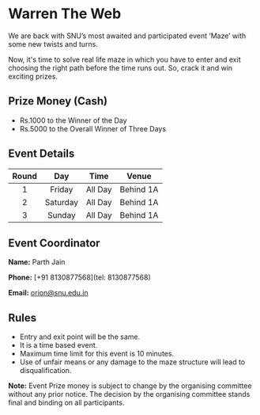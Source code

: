 # Warren The Web

We are back with SNU’s most awaited and participated event ‘Maze’ with some new twists and turns.

Now, it's time to solve real life maze in which you have to enter and exit choosing the right path before the time runs out. So, crack it and win exciting prizes.

## Prize Money (Cash)

* Rs.1000 to the Winner of the Day
* Rs.5000 to the Overall Winner of Three Days

## Event Details

| Round | Day | Time | Venue |
|:-----:|:---:|:----:|:-----:|
|    1   |Friday |  All Day |  Behind 1A|
|    2   |Saturday |  All Day |  Behind 1A|
|    3   |Sunday |  All Day |  Behind 1A|


 
## Event Coordinator

**Name:** Parth Jain

**Phone:** [+91  8130877568](tel: 8130877568)

**Email:** [orion@snu.edu.in](mailto:orion@snu.edu.in)

## Rules

* Entry and exit point will be the same.
* It is a time based event.
* Maximum time limit for this event is 10 minutes.
*  Use of unfair means or any damage to the maze structure will lead to disqualification.


**Note:** Event Prize money is subject to change by the organising committee without any prior notice. The decision by the organising committee stands final and binding on all participants.

